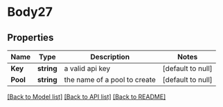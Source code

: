 # Body27

## Properties
Name | Type | Description | Notes
------------ | ------------- | ------------- | -------------
**Key** | **string** | a valid api key | [default to null]
**Pool** | **string** | the name of a pool to create | [default to null]

[[Back to Model list]](../README.md#documentation-for-models) [[Back to API list]](../README.md#documentation-for-api-endpoints) [[Back to README]](../README.md)


